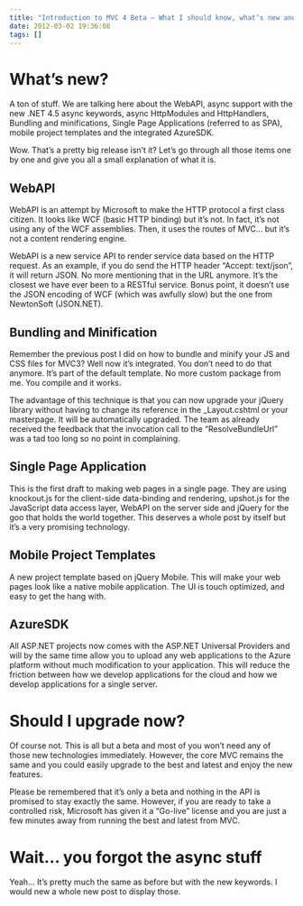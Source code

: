 ```yaml
---
title: "Introduction to MVC 4 Beta – What I should know, what’s new and should I upgrade now?"
date: 2012-03-02 19:36:08
tags: []
---
```


# What’s new?

A ton of stuff. We are talking here about the WebAPI, async support with the new .NET 4.5 async keywords, async HttpModules and HttpHandlers, Bundling and minifications, Single Page Applications (referred to as SPA), mobile project templates and the integrated AzureSDK.

Wow. That’s a pretty big release isn’t it? Let’s go through all those items one by one and give you all a small explanation of what it is.

## WebAPI

WebAPI is an attempt by Microsoft to make the HTTP protocol a first class citizen. It looks like WCF (basic HTTP binding) but it’s not. In fact, it’s not using any of the WCF assemblies. Then, it uses the routes of MVC… but it’s not a content rendering engine.

WebAPI is a new service API to render service data based on the HTTP request. As an example, if you do send the HTTP header “Accept: text/json”, it will return JSON. No more mentioning that in the URL anymore. It’s the closest we have ever been to a RESTful service. Bonus point, it doesn’t use the JSON encoding of WCF (which was awfully slow) but the one from NewtonSoft (JSON.NET).

## Bundling and Minification

Remember the previous post I did on how to bundle and minify your JS and CSS files for MVC3? Well now it’s integrated. You don’t need to do that anymore. It’s part of the default template. No more custom package from me. You compile and it works.

The advantage of this technique is that you can now upgrade your jQuery library without having to change its reference in the _Layout.cshtml or your masterpage. It will be automatically upgraded. The team as already received the feedback that the invocation call to the “ResolveBundleUrl” was a tad too long so no point in complaining.

## Single Page Application

This is the first draft to making web pages in a single page. They are using knockout.js for the client-side data-binding and rendering, upshot.js for the JavaScript data access layer, WebAPI on the server side and jQuery for the goo that holds the world together. This deserves a whole post by itself but it’s a very promising technology. 

## Mobile Project Templates

A new project template based on jQuery Mobile. This will make your web pages look like a native mobile application. The UI is touch optimized, and easy to get the hang with.

## AzureSDK

All ASP.NET projects now comes with the ASP.NET Universal Providers and will by the same time allow you to upload any web applications to the Azure platform without much modification to your application. This will reduce the friction between how we develop applications for the cloud and how we develop applications for a single server.

## 

# Should I upgrade now?

Of course not. This is all but a beta and most of you won’t need any of those new technologies immediately. However, the core MVC remains the same and you could easily upgrade to the best and latest and enjoy the new features.

Please be remembered that it’s only a beta and nothing in the API is promised to stay exactly the same. However, if you are ready to take a controlled risk, Microsoft has given it a “Go-live” license and you are just a few minutes away from running the best and latest from MVC.

# Wait… you forgot the async stuff

Yeah… It’s pretty much the same as before but with the new keywords. I would new a whole new post to display those.
